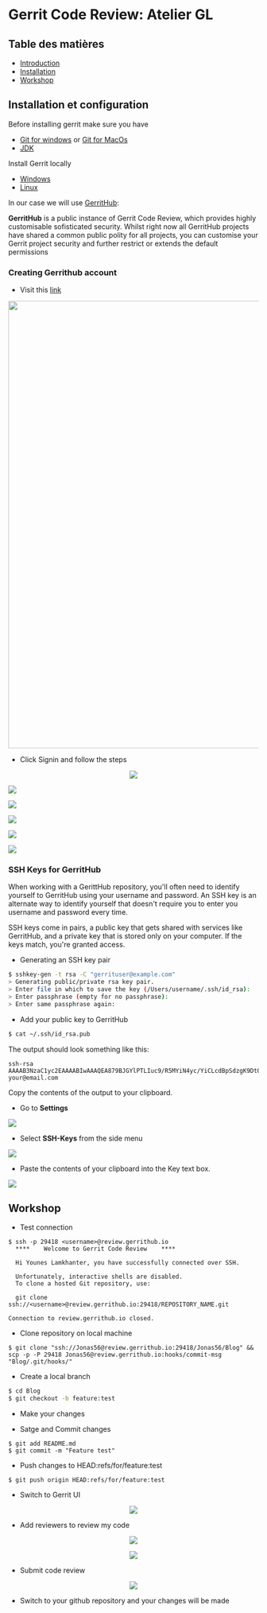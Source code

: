 # Gerrit Code Review: Atelier GL

## Table des matières

- [Introduction](#introduction)
- [Installation](#installation-et-configuration)
- [Workshop](#atelier)

## Installation et configuration

Before installing gerrit make sure you have

- [Git for windows](https://gitforwindows.org/) or [Git for MacOs](https://git-scm.com/download/mac)
- [JDK](https://www.oracle.com/java/technologies/downloads/#jdk17-windows)

Install Gerrit locally

- [Windows](https://github.com/Sl0v3C/Install_Gerrit_4Windows_Guide)
- [Linux](https://gerrit-documentation.storage.googleapis.com/Documentation/3.5.0.1/linux-quickstart.html)

In our case we will use [GerritHub](http://gerrithub.io/):

**GerritHub** is a public instance of Gerrit Code Review, which provides highly customisable sofisticated security. Whilst right now all GerritHub projects have shared a common public polity for all projects, you can customise your Gerrit project security and further restrict or extends the default permissions

### Creating Gerrithub account

- Visit this [link](https://review.gerrithub.io/)

<p align=center>
    <img src="./imgs/gerrit%20signup.png" width=900>
</p>

- Click Signin and follow the steps

<p align=center>
      <img src="./imgs/gerrit-login.png">
  </p>

<p>
    <img src="./imgs/gerrit-github.png">
</p>

<p>
    <img src="./imgs/authorization.png">
</p>

<p>
    <img src="./imgs/login-gerrit-github.png">
</p>

<p>
    <img src="./imgs/import-github-repos.png">
</p>

<p>
    <img src="./imgs/voila.png">
</p>

### SSH Keys for GerritHub

When working with a GerittHub repository, you'll often need to identify yourself to GerritHub using your username and password. An SSH key is an alternate way to identify yourself that doesn't require you to enter you username and password every time.

SSH keys come in pairs, a public key that gets shared with services like GerritHub, and a private key that is stored only on your computer. If the keys match, you're granted access.

- Generating an SSH key pair

```sh
$ sshkey-gen -t rsa -C "gerrituser@example.com"
> Generating public/private rsa key pair.
> Enter file in which to save the key (/Users/username/.ssh/id_rsa):
> Enter passphrase (empty for no passphrase):
> Enter same passphrase again:
```

- Add your public key to GerritHub

```sh
$ cat ~/.ssh/id_rsa.pub
```

The output should look something like this:

```
ssh-rsa AAAAB3NzaC1yc2EAAAABIwAAAQEA879BJGYlPTLIuc9/R5MYiN4yc/YiCLcdBpSdzgK9Dt0Bkfe3rSz5cPm4wmehdE7GkVFXrBJ2YHqPLuM1yx1AUxIebpwlIl9f/aUHOts9eVnVh4NztPy0iSU/Sv0b2ODQQvcy2vYcujlorscl8JjAgfWsO3W4iGEe6QwBpVomcME8IU35v5VbylM9ORQa6wvZMVrPECBvwItTY8cPWH3MGZiK/74eHbSLKA4PY3gM4GHI450Nie16yggEg2aTQfWA1rry9JYWEoHS9pJ1dnLqZU3k/8OWgqJrilwSoC5rGjgp93iu0H8T6+mEHGRQe84Nk1y5lESSWIbn6P636Bl3uQ== your@email.com
```

Copy the contents of the output to your clipboard.

- Go to **Settings**
<p>
    <img src="./imgs/gerrit-settings.png">
</p>

- Select **SSH-Keys** from the side menu
<p>
    <img src="./imgs/ssh-keys-gerrit.png">
</p>

- Paste the contents of your clipboard into the Key text box.
<p>
    <img src="./imgs/paste-ssh-key.png">
</p>

## Workshop

- Test connection

```console
$ ssh -p 29418 <username>@review.gerrithub.io
  ****    Welcome to Gerrit Code Review    ****

  Hi Younes Lamkhanter, you have successfully connected over SSH.

  Unfortunately, interactive shells are disabled.
  To clone a hosted Git repository, use:

  git clone ssh://<username>@review.gerrithub.io:29418/REPOSITORY_NAME.git

Connection to review.gerrithub.io closed.
```

- Clone repository on local machine

```console
$ git clone "ssh://Jonas56@review.gerrithub.io:29418/Jonas56/Blog" && scp -p -P 29418 Jonas56@review.gerrithub.io:hooks/commit-msg "Blog/.git/hooks/"
```

- Create a local branch

```bash
$ cd Blog
$ git checkout -b feature:test
```

- Make your changes

- Satge and Commit changes

```console
$ git add README.md
$ git commit -m "Feature test"
```

- Push changes to HEAD:refs/for/feature:test

```console
$ git push origin HEAD:refs/for/feature:test
```

- Switch to Gerrit UI

<p align=center>
    <img src="./imgs/gerrit-ui.png">
</p>

- Add reviewers to review my code

<p align=center>
    <img src="./imgs/add-Reviewers.png">
</p>

<p align=center>
      <img src="./imgs/submit-request.png">
</p>

- Submit code review

<p align=center>
    <img src="./imgs/submit-changes.png">
</p>

- Switch to your github repository and your changes will be made
